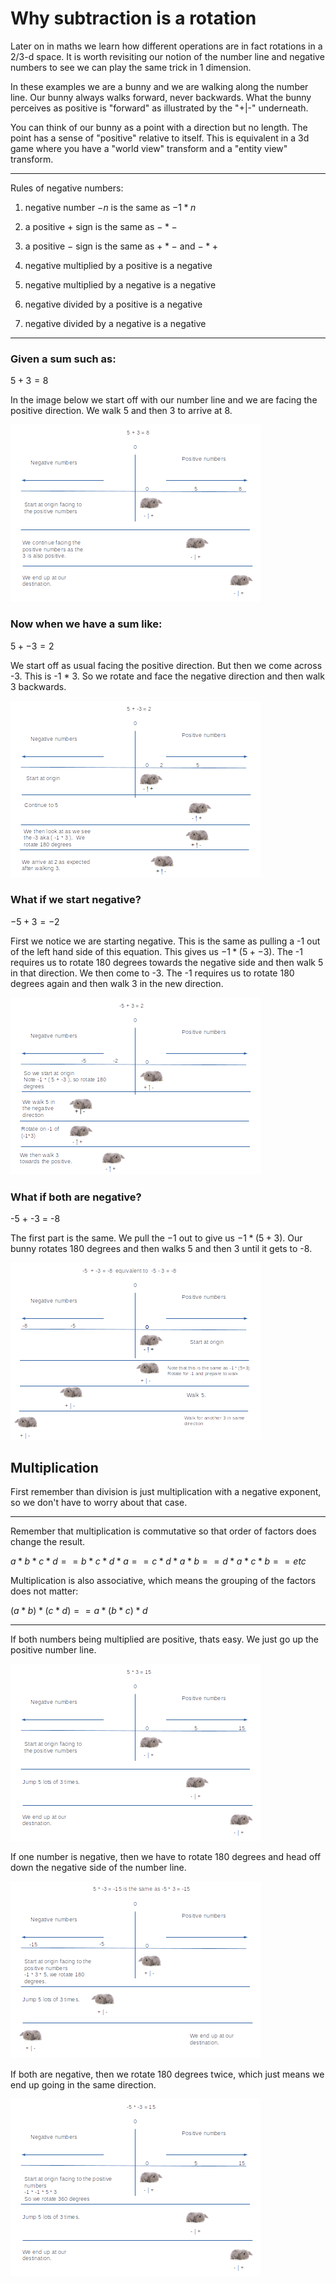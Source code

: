 # Why subtraction is a rotation

Later on in maths we learn how different operations are in fact rotations in a 2/3-d space.  It is worth revisiting our notion of the number line and negative numbers to see we can play the same trick in 1 dimension.

In these examples we are a bunny and we are walking along the number line.  Our bunny always walks forward, never backwards.  What the bunny perceives as positive is "forward" as illustrated by the "+|-" underneath.

You can think of our bunny as a point with a direction but no length.  The point has a sense of "positive" relative to itself.  This is equivalent in a 3d game where you have a "world view" transform and a "entity view" transform.

----
Rules of negative numbers:

1. negative number $-n$ is the same as $-1 * n$ 
2. a positive $+$ sign is the same as $-*-$
3. a positive $-$ sign is the same as $+*-$ and $-*+$

4. negative multiplied by a positive is a negative
5. negative multiplied by a negative is a negative

6. negative divided by a positive is a negative
7. negative divided by a negative is a negative
----

### Given a sum such as:

$5 + 3 = 8$

In the image below we start off with our number line and we are facing the positive direction.
We walk 5 and then 3 to arrive at 8.

![5+3=8](images/negative_number_bunnies_1.png)

### Now when we have a sum like:

$5 + -3 = 2$

We start off as usual facing the positive direction. But then we come across -3.  This is -1 * 3.
So we rotate and face the negative direction and then walk 3 backwards.

![5-3=2](images/negative_number_bunnies_2.png)

### What if we start negative?

$-5 + 3 = -2$

First we notice we are starting negative.  This is the same as pulling a -1 out of the left hand side of this equation.  This gives us $-1*(5+-3)$.  The -1 requires us to rotate 180 degrees towards the negative side and then walk 5 in that direction. We then come to -3.  The -1 requires us to rotate 180 degrees again and then walk 3 in the new direction.

![-5+3=-2](images/negative_number_bunnies_3.png)

### What if both are negative?

-5 + -3 = -8

The first part is the same.  We pull the $-1$ out to give us $-1*(5+3)$.  Our bunny rotates 180 degrees and then walks 5 and then 3 until it gets to -8.

![-5-3=-8](images/negative_number_bunnies_4.png)

## Multiplication

First remember than division is just multiplication with a negative exponent, so we don't have to worry about that case.

----

Remember that multiplication is commutative so that order of factors does change the result.

$a*b*c*d == b*c*d*a == c*d*a*b == d*a*c*b == etc$

Multiplication is also associative, which means the grouping of the factors does not matter:

$(a*b)*(c*d) == a*(b*c)*d$

----

If both numbers being multiplied are positive, thats easy.  We just go up the positive number line.

![5*3=15](images/negative_number_bunnies_5.png)

If one number is negative, then we have to rotate 180 degrees and head off down the negative side of the number line.

![5*-3=-15](images/negative_number_bunnies_6.png)

If both are negative, then we rotate 180 degrees twice, which just means we end up going in the same direction.

![-5*-3=15](images/negative_number_bunnies_7.png)

